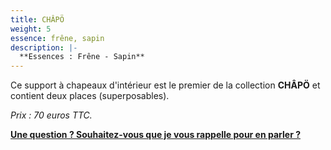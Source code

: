 ```yaml
---
title: CHÂPÖ
weight: 5
essence: frêne, sapin
description: |-
  **Essences : Frêne - Sapin**
---
```


Ce support à chapeaux d'intérieur est le premier de la collection **CHÂPÖ** et contient deux places (superposables).

*Prix : 70 euros TTC.*

**[Une question ? Souhaitez-vous que je vous rappelle pour en parler ?](https://f1fd647b.sibforms.com/serve/MUIFAHiPlnQXs66jFHLbWhCpAXOPr-7nFEp-r6B9oHYfGdAH-vGASTUOddtxZoX1aH1-mKZZLWoOOARqKUcPk7flSvOu9VnzgPRLfoLImoF9_Ri5DjdpAHslSS5aYxAMUUr5pPfn2kVYXde5Q9Xk-eerzssBVqOgloe4TI44mYeyW9C9X3Rbp1SLV9rtx5lVydvERhoWNGpuWaOE)**